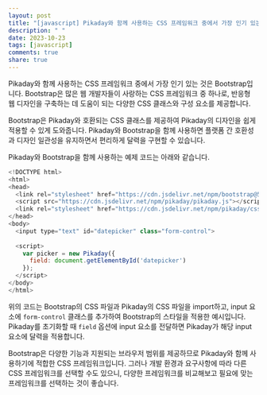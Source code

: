 ```yaml
---
layout: post
title: "[javascript] Pikaday와 함께 사용하는 CSS 프레임워크 중에서 가장 인기 있는 것은 무엇인가요?"
description: " "
date: 2023-10-23
tags: [javascript]
comments: true
share: true
---
```


Pikaday와 함께 사용하는 CSS 프레임워크 중에서 가장 인기 있는 것은 Bootstrap입니다. Bootstrap은 많은 웹 개발자들이 사랑하는 CSS 프레임워크 중 하나로, 반응형 웹 디자인을 구축하는 데 도움이 되는 다양한 CSS 클래스와 구성 요소를 제공합니다.

Bootstrap은 Pikaday와 호환되는 CSS 클래스를 제공하여 Pikaday의 디자인을 쉽게 적용할 수 있게 도와줍니다. Pikaday와 Bootstrap을 함께 사용하면 플랫폼 간 호환성과 디자인 일관성을 유지하면서 편리하게 달력을 구현할 수 있습니다.

Pikaday와 Bootstrap을 함께 사용하는 예제 코드는 아래와 같습니다.

```javascript
<!DOCTYPE html>
<html>
<head>
  <link rel="stylesheet" href="https://cdn.jsdelivr.net/npm/bootstrap@5.0.0-alpha1/dist/css/bootstrap.min.css">
  <script src="https://cdn.jsdelivr.net/npm/pikaday/pikaday.js"></script>
  <link rel="stylesheet" href="https://cdn.jsdelivr.net/npm/pikaday/css/pikaday.css">
</head>
<body>
  <input type="text" id="datepicker" class="form-control">
  
  <script>
    var picker = new Pikaday({
      field: document.getElementById('datepicker')
    });
  </script>
</body>
</html>
```

위의 코드는 Bootstrap의 CSS 파일과 Pikaday의 CSS 파일을 import하고, input 요소에 `form-control` 클래스를 추가하여 Bootstrap의 스타일을 적용한 예시입니다. Pikaday를 초기화할 때 `field` 옵션에 input 요소를 전달하면 Pikaday가 해당 input 요소에 달력을 적용합니다.

Bootstrap은 다양한 기능과 지원되는 브라우저 범위를 제공하므로 Pikaday와 함께 사용하기에 적합한 CSS 프레임워크입니다. 그러나 개발 환경과 요구사항에 따라 다른 CSS 프레임워크를 선택할 수도 있으니, 다양한 프레임워크를 비교해보고 필요에 맞는 프레임워크를 선택하는 것이 좋습니다.